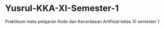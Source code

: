 # Yusrul-KKA-XI-Semester-1
Praktikum mata pelajaran Kode dan Kecerdasan Artifisial kelas XI semester 1
